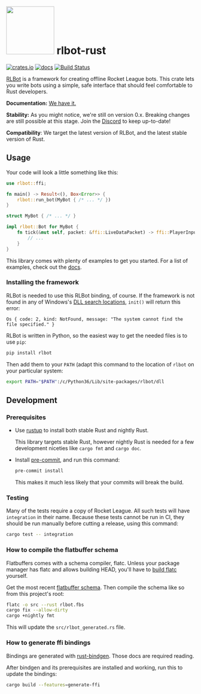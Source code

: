 # <img src="https://github.com/whatisaphone/rlbot-rust/raw/master/assets/logo.png" height="128" /> rlbot-rust

[![crates.io](https://img.shields.io/crates/v/rlbot.svg)](https://crates.io/crates/rlbot)
[![docs](https://docs.rs/rlbot/badge.svg)](https://docs.rs/rlbot/)
[![Build Status](https://travis-ci.org/whatisaphone/rlbot-rust.svg?branch=master)](https://travis-ci.org/whatisaphone/rlbot-rust)

[RLBot] is a framework for creating offline Rocket League bots. This crate lets
you write bots using a simple, safe interface that should feel comfortable to
Rust developers.

**Documentation:** [We have it.](https://docs.rs/rlbot/)

**Stability:** As you might notice, we're still on version 0.x. Breaking changes
are still possible at this stage. Join the [Discord] to keep up-to-date!

**Compatibility**: We target the latest version of RLBot, and the latest stable
version of Rust.

[RLBot]: https://github.com/RLBot/RLBot
[Discord]: https://discordapp.com/invite/XhrQGf

## Usage

Your code will look a little something like this:

```rust
use rlbot::ffi;

fn main() -> Result<(), Box<Error>> {
    rlbot::run_bot(MyBot { /* ... */ })
}

struct MyBot { /* ... */ }

impl rlbot::Bot for MyBot {
    fn tick(&mut self, packet: &ffi::LiveDataPacket) -> ffi::PlayerInput {
        // ...
    }
}
```

This library comes with plenty of examples to get you started. For a list of
examples, check out the [docs].

[docs]: https://docs.rs/rlbot/

### Installing the framework

RLBot is needed to use this RLBot binding, of course. If the framework is not
found in any of Windows's [DLL search locations], `init()` will return this
error:

[DLL search locations]: https://docs.microsoft.com/en-us/windows/desktop/dlls/dynamic-link-library-search-order#standard-search-order-for-desktop-applications

```text
Os { code: 2, kind: NotFound, message: "The system cannot find the file specified." }
```

RLBot is written in Python, so the easiest way to get the needed files is to use
`pip`:

```sh
pip install rlbot
```

Then add them to your `PATH` (adapt this command to the location of `rlbot` on
your particular system:

```sh
export PATH="$PATH":/c/Python36/Lib/site-packages/rlbot/dll
```

## Development

### Prerequisites

* Use [rustup] to install both stable Rust and nightly Rust.

  This library targets stable Rust, however nightly Rust is needed for a few
  development niceties like `cargo fmt` and `cargo doc`.

* Install [pre-commit], and run this command:

  ```sh
  pre-commit install
  ```

  This makes it much less likely that your commits will break the build.

[rustup]: https://rustup.rs/
[pre-commit]: https://pre-commit.com/

### Testing

Many of the tests require a copy of Rocket League. All such tests will have
`integration` in their name. Because these tests cannot be run in CI, they
should be run manually before cutting a release, using this command:

```sh
cargo test -- integration
```

### How to compile the flatbuffer schema

Flatbuffers comes with a schema compiler, flatc. Unless your package manager
has flatc and allows building HEAD, you'll have to [build flatc] yourself.

Get the most recent [flatbuffer schema]. Then compile the schema like so from
this project's root:

```sh
flatc -o src --rust rlbot.fbs
cargo fix --allow-dirty
cargo +nightly fmt
```

This will update the `src/rlbot_generated.rs` file.

[build flatc]: https://google.github.io/flatbuffers/flatbuffers_guide_building.html
[flatbuffer schema]: https://github.com/RLBot/RLBot/blob/master/src/main/flatbuffers/rlbot.fbs

### How to generate ffi bindings

Bindings are generated with [rust-bindgen]. Those docs are required reading.

[rust-bindgen]: https://rust-lang-nursery.github.io/rust-bindgen/

After bindgen and its prerequisites are installed and working, run this
to update the bindings:

```sh
cargo build --features=generate-ffi
```
